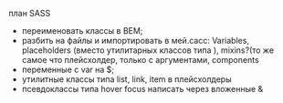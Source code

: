 план SASS

- переименовать классы в ВЕМ;
- разбить на файлы и импортировать в мей.сасс: Variables, placeholders (вместо утилитарных классов
  типа ), mixins?(то же самое что плейсхолдер, только с аргументами, components
- переменные с var на $;
- утилитные классы типа list, link, item в плейсхолдеры
- псевдоклассы типа hover focus написать через вложенные &
